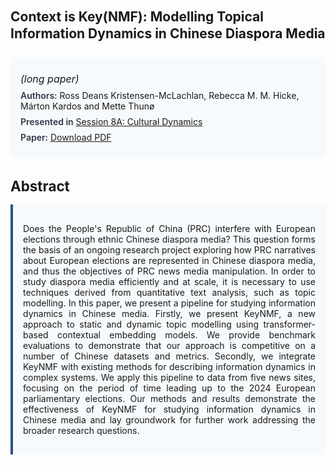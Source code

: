 
<style>    
    h2 {
        margin-top: 0;
        margin-bottom: 1.5rem;
        line-height: 1.3;
    }
    
    h3 {
        margin-top: 2rem;
        margin-bottom: 1rem;
        font-size: 1.4rem;
        font-weight:bold;
    }
    
    .metadata {
        background-color: #f7fafc;
        padding: 1rem;
        border-radius: 6px;
        margin-bottom: 2rem;
    }
    
    .metadata p {
        margin: 0.5rem 0;
    }
    
    .abstract {
        text-align: justify;
        padding: 1rem;
        background-color: #f7fafc;
        border-left: 4px solid #2c5282;
        border-radius: 0 6px 6px 0;
    }
    
    strong {
        color: #2d3748;
        font-weight: 600;
    }
</style>
<main role="main">
<h2>Context is Key(NMF): Modelling Topical Information Dynamics in Chinese Diaspora Media</h2>

<section class="metadata">
<p style='font-size:1rem'><i>(long paper)</i></p>
<p><strong>Authors:</strong> Ross Deans Kristensen-McLachlan, Rebecca M. M. Hicke, Márton Kardos and Mette Thunø</p>
<p><strong>Presented in</strong> <a href="/programme/#session8A">Session 8A: Cultural Dynamics</a></p>
<p><strong>Paper:</strong> <a href="https://ceur-ws.org/Vol-3558/paper49.pdf">Download PDF</a></p>
</section>

<section>
<h3>Abstract</h3>
<div class="abstract">
<p>Does the People's Republic of China (PRC) interfere with European elections through ethnic Chinese diaspora media? This question forms the basis of an ongoing research project exploring how PRC narratives about European elections are represented in Chinese diaspora media, and thus the objectives of PRC news media manipulation. In order to study diaspora media efficiently and at scale, it is necessary to use techniques derived from quantitative text analysis, such as topic modelling. In this paper, we present a pipeline for studying information dynamics in Chinese media. Firstly, we present KeyNMF, a new approach to static and dynamic topic modelling using transformer-based contextual embedding models. We provide benchmark evaluations to demonstrate that our approach is competitive on a number of Chinese datasets and metrics. Secondly, we integrate KeyNMF with existing methods for describing information dynamics in complex systems. We apply this pipeline to data from five news sites, focusing on the period of time leading up to the 2024 European parliamentary elections. Our methods and results demonstrate the effectiveness of KeyNMF for studying information dynamics in Chinese media and lay groundwork for further work addressing the broader research questions.</p>
</div>
</section>
</main>